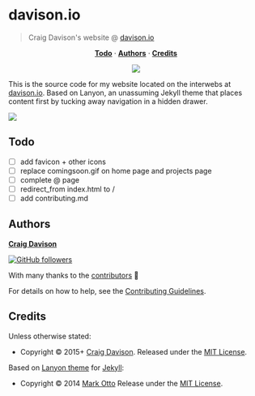 # davison.io

> Craig Davison's website @ [davison.io](http://davison.io)

<p align="center">
<b><a href="#todo">Todo</a></b>
·
<b><a href="#authors">Authors</a></b>
·
<b><a href="#credits">Credits</a></b>
</p>

<p align="center">
<a href="https://travis-ci.org/davisonio/davison.io"><img src="https://img.shields.io/travis/davisonio/davison.io.svg?style=flat-square"/></a>
</p>

This is the source code for my website located on the interwebs at [davison.io](http://davison.io).
Based on Lanyon, an unassuming Jekyll theme that places content first by tucking away navigation in a hidden drawer.

![](https://raw.githubusercontent.com/wiki/davisonio/davison.io/img/1.png)

## Todo
- [ ] add favicon + other icons
- [ ] replace comingsoon.gif on home page and projects page
- [ ] complete @ page
- [ ] redirect_from index.html to /
- [ ] add contributing.md

## Authors

**[Craig Davison](http://davison.io)**

[![GitHub followers](https://img.shields.io/github/followers/davisonio.svg?style=social&label=Follow)](https://github.com/davisonio)

With many thanks to the [contributors](https://github.com/davisonio/davison.io/graphs/contributors) :clap:

For details on how to help, see the [Contributing Guidelines](https://github.com/davisonio/davison.io/blob/master/CONTRIBUTING.md).

## Credits

Unless otherwise stated:

- Copyright © 2015+ [Craig Davison](http://davison.io). Released under the [MIT License](http://davisonio.mit-license.org).

Based on [Lanyon theme](http://lanyon.getpoole.com) for [Jekyll](http://jekyllrb.com/):

- Copyright © 2014 [Mark Otto](http://markdotto.com/) Release under the [MIT License](https://github.com/poole/lanyon/blob/master/LICENSE.md).
